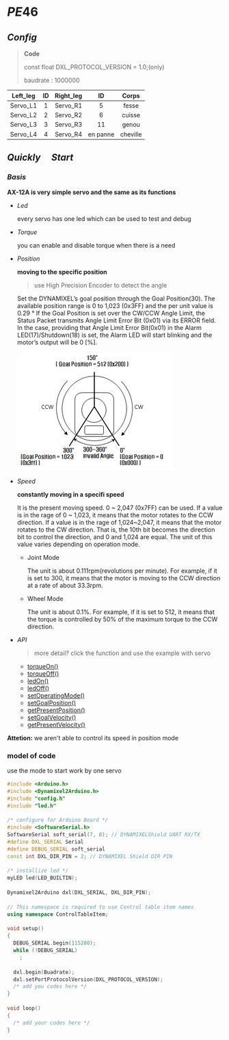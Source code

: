 # $PE46$

## $Config$

> **Code** 
>
> const float DXL_PROTOCOL_VERSION = 1.0;(only)
>
> baudrate : 1000000

| Left_leg |  ID  | Right_leg |    ID    |  Corps   |
| :------: | :--: | :-------: | :------: | :------: |
| Servo_L1 |  1   | Servo_R1  |    5     |  fesse   |
| Servo_L2 |  2   | Servo_R2  |    6     |  cuisse  |
| Servo_L3 |  3   | Servo_R3  |    11    |  genou   |
| Servo_L4 |  4   | Servo_R4  | en panne | cheville |



## $Quickly\quad Start$

### $Basis$

**AX-12A is very simple servo and the same as its functions**

- $Led$

	every servo has one led which can be used to test and debug

- $Torque$

	you can enable and disable torque when there is a need

- $Position$


  **moving to the specific position**

  > use High Precision Encoder to detect the angle

  Set the DYNAMIXEL’s goal position through the Goal Position(30).
  The available position range is 0 to 1,023 (0x3FF) and the per unit value is 0.29 °
  If the Goal Position is set over the CW/CCW Angle Limit, the Status Packet transmits Angle Limit Error Bit (0x01) via its ERROR field. In the case, providing that Angle Limit Error Bit(0x01) in the Alarm LED(17)/Shutdown(18) is set, the Alarm LED will start blinking and the motor’s output will be 0 [%].

  ![angle](img/dx_series_goal_position.png)

- $Speed$

  **constantly moving in a specifi speed**

  It is the present moving speed. 0 ~ 2,047 (0x7FF) can be used. If a value is in the rage of 0 ~ 1,023, it means that the motor rotates to the CCW direction. If a value is in the rage of 1,024~2,047, it means that the motor rotates to the CW direction. That is, the 10th bit becomes the direction bit to control the direction, and 0 and 1,024 are equal. The unit of this value varies depending on operation mode.

  - Joint Mode

  	The unit is about 0.111rpm(revolutions per minute). For example, if it is set to 300, it means that the motor is moving to the CCW direction at a rate of about 33.3rpm.

  - Wheel Mode

  	The unit is about 0.1%. For example, if it is set to 512, it means that the torque is controlled by 50% of the maximum torque to the CCW direction.

- $API$
	
	> more detail? click the function and use the example with servo
	
	- [torqueOn()](https://emanual.robotis.com/docs/en/popup/arduino_api/torqueOn/)
	- [torqueOff()](https://emanual.robotis.com/docs/en/popup/arduino_api/torqueOff/)
	- [ledOn()](https://emanual.robotis.com/docs/en/popup/arduino_api/ledOn/)
	- [ledOff()](https://emanual.robotis.com/docs/en/popup/arduino_api/ledOff/)
	- [setOperatingMode()](https://emanual.robotis.com/docs/en/popup/arduino_api/setOperatingMode/)
	- [setGoalPosition()](https://emanual.robotis.com/docs/en/popup/arduino_api/setGoalPosition/)
	- [getPresentPosition()](https://emanual.robotis.com/docs/en/popup/arduino_api/getPresentPosition/)
	- [setGoalVelocity()](https://emanual.robotis.com/docs/en/popup/arduino_api/setGoalVelocity/)
	- [getPresentVelocity()](https://emanual.robotis.com/docs/en/popup/arduino_api/getPresentVelocity/)

**Attetion:** we aren't able to control its speed in position mode

### model of code

use the mode to start work by one servo

```C++
#include <Arduino.h>
#include <Dynamixel2Arduino.h>
#include "config.h"
#include "led.h"

/* configure for Arduino Board */
#include <SoftwareSerial.h>
SoftwareSerial soft_serial(7, 8); // DYNAMIXELShield UART RX/TX
#define DXL_SERIAL Serial
#define DEBUG_SERIAL soft_serial
const int DXL_DIR_PIN = 2; // DYNAMIXEL Shield DIR PIN

/* installize led */
myLED led(LED_BUILTIN);

Dynamixel2Arduino dxl(DXL_SERIAL, DXL_DIR_PIN);

// This namespace is required to use Control table item names
using namespace ControlTableItem;

void setup()
{
  DEBUG_SERIAL.begin(115200);
  while (!DEBUG_SERIAL)
    ;

  dxl.begin(Buadrate);
  dxl.setPortProtocolVersion(DXL_PROTOCOL_VERSION);
  /* add you codes here */
}

void loop()
{
  /* add your codes here */
}
```

















